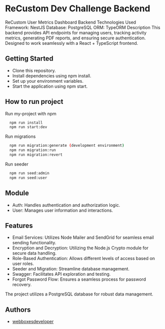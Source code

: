 
# ReCustom Dev Challenge Backend


ReCustom User Metrics Dashboard Backend
Technologies Used
Framework: NestJS
Database: PostgreSQL
ORM: TypeORM
Description
This backend provides API endpoints for managing users, tracking activity metrics, generating PDF reports, and ensuring secure authentication. Designed to work seamlessly with a React + TypeScript frontend.


## Getting Started
- Clone this repository.
- Install dependencies using npm install.
- Set up your environment variables.
- Start the application using npm start.

## How to run project

Run my-project with npm

```bash
  npm run install
  npm run start:dev

```
Run migrations

```bash
  npm run migration:generate (development environment)
  npm run migration:run
  npm run migration:revert

```

Run seeder 

```bash
  npm run seed:admin
  npm run seed:user

```
    
## Module

- Auth: Handles authentication and authorization logic.
- User: Manages user information and interactions.


## Features
- Email Services: Utilizes Node Mailer and SendGrid for seamless email sending functionality.
- Encryption and Decryption: Utilizing the Node.js Crypto module for secure data handling.
- Role-Based Authentication: Allows different levels of access based on user roles.
- Seeder and Migration: Streamline database management.
- Swagger: Facilitates API exploration and testing.
- Forgot Password Flow: Ensures a seamless process for password recovery.

The project utilizes a PostgreSQL database for robust data management.
## Authors

- [webboxesdeveloper](https://github.com/webboxesdeveloper)

